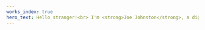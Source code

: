 ```yaml
---
works_index: true
hero_text: Hello stranger!<br> I'm <strong>Joe Johnston</strong>, a digital marketer from sunny Belfast. Most of the time I'm hatching plans for BudiBase, and in my spare time I'm helping companies grow with digital marketing.</br>
---
```

<Hero :text="$page.frontmatter.hero_text" />
<WorksList />
